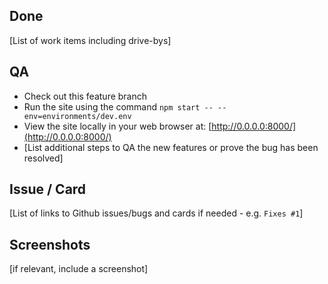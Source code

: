 ## Done

[List of work items including drive-bys]

## QA

- Check out this feature branch
- Run the site using the command ```npm start -- --env=environments/dev.env```
- View the site locally in your web browser at: [http://0.0.0.0:8000/](http://0.0.0.0:8000/)
- [List additional steps to QA the new features or prove the bug has been resolved]


## Issue / Card

[List of links to Github issues/bugs and cards if needed - e.g. `Fixes #1`]

## Screenshots

[if relevant, include a screenshot]

